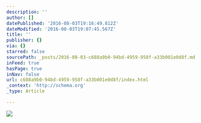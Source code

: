 ```yaml
---
description: ''
author: []
datePublished: '2016-08-03T19:16:49.812Z'
dateModified: '2016-08-03T19:07:45.567Z'
title: ''
publisher: {}
via: {}
starred: false
sourcePath: _posts/2016-08-03-c688a9b0-94bd-4959-958f-a33b001e0d8f.md
inFeed: true
hasPage: true
inNav: false
url: c688a9b0-94bd-4959-958f-a33b001e0d8f/index.html
_context: 'http://schema.org'
_type: Article

---
```

![](https://the-grid-user-content.s3-us-west-2.amazonaws.com/229e6645-938a-4ba6-894b-9be14243969d.png)